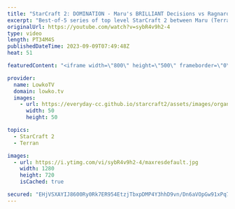 ```yaml
---
title: "StarCraft 2: DOMINATION - Maru's BRILLIANT Decisions vs Ragnarok! (Best-of-5)"
excerpt: "Best-of-5 series of top level StarCraft 2 between Maru (Terran) and Ragnarok (Zerg). This series was played as part of the Korean StarCraft League (KSL) Summer Slam. In this match Maru controls the pace of the game brilliantly, as he forces Ragnarok to make decisions he would have rather not made. Support"
originalUrl: https://youtube.com/watch?v=sybR4v9h2-4
type: video
length: PT34M4S
publishedDateTime: 2023-09-09T07:49:48Z
heat: 51

featuredContent: "<iframe width=\"800\" height=\"500\" frameborder=\"0\" src=\"https://www.youtube.com/embed/sybR4v9h2-4\" allow=\"accelerometer; autoplay; encrypted-media; gyroscope; picture-in-picture\" allowfullscreen></iframe>"

provider:
  name: LowkoTV
  domain: lowko.tv
  images:
    - url: https://everyday-cc.github.io/starcraft2/assets/images/organizations/lowko.tv-50x50.jpg
      width: 50
      height: 50

topics:
  - StarCraft 2
  - Terran

images:
  - url: https://i.ytimg.com/vi/sybR4v9h2-4/maxresdefault.jpg
    width: 1280
    height: 720
    isCached: true

secured: "EHjVSXAYIJ8600Ry0Rk7ER954EtzjTbxpDMP4Y3hhD9vn/Dn6aVOpGw91xPq7Teqr91W9dnUEjrV1ZI9fDEBiv+38/6pdSOQb/jGDrvafnOYbYAOeRxgLdB0+B2a9uy9Lqo7UOuMffdMN4bq+b+3JlfTM+JMZaiKrhCRVPKTXIEs6S6FY9W0uGrd3fUmsrWFvfrj+C2SNA0MG1F8SZfc8p9PbUeK2M7TVvG60YYPiPAmHJXrGbgWT9qMHFiGcnn21/lnOA0vCOgpMf+y6hSJfI/6zD/zWjEYtZLB/3aYJ/Pj4g/2d43R6qrkJGeep1Os2vmi04iUhMptV/Mq46B3hmb85p5OO/Lf7FCSw/qi6fVN06rzO5soX+P8JqzfieThjMz2M9/Zk0m169FCYvf3HPjed0ZEYB/F8DHlKP3zTGNNTDwvPSv+f/7/k3sntDsU;N3cJzXdSNQHaVHrMxymq1w=="
---
```


